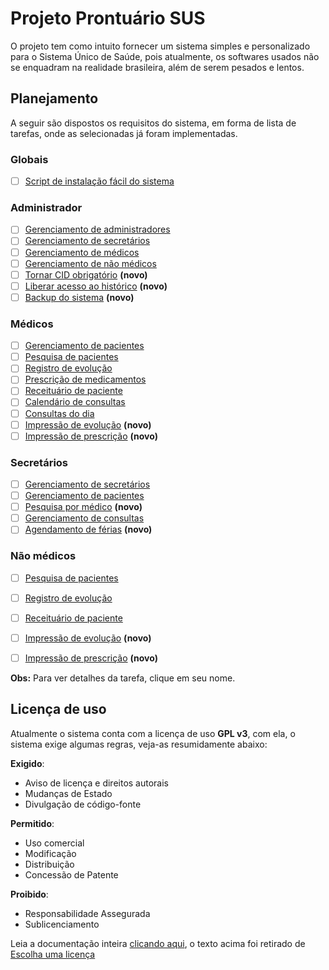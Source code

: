 # Projeto Prontuário SUS

O projeto tem como intuito fornecer um sistema simples e personalizado para o Sistema Único de Saúde, pois atualmente, os softwares usados não se enquadram na realidade brasileira, além de serem pesados e lentos.

## Planejamento

A seguir são dispostos os requisitos do sistema, em forma de lista de tarefas, onde as selecionadas já foram implementadas.

### Globais
- [ ] [Script de instalação fácil do sistema](./planejamento/script-instalacao.md)

### Administrador
- [ ] [Gerenciamento de administradores](./planejamento/gerencia-admin.md)
- [ ] [Gerenciamento de secretários](./planejamento/gerencia-secretarios.md)
- [ ] [Gerenciamento de médicos](./planejamento/gerencia-medicos.md)
- [ ] [Gerenciamento de não médicos](./planejamento/gerencia-nao-medicos.md)
- [ ] [Tornar CID obrigatório](./planejamento/cid-obrigatorio.md) **(novo)**
- [ ] [Liberar acesso ao histórico](./planejamento/acesso-historico.md) **(novo)**
- [ ] [Backup do sistema](./planejamento/backup.md) **(novo)**

### Médicos
- [ ] [Gerenciamento de pacientes](./planejamento/gerencia-pacientes.md)
- [ ] [Pesquisa de pacientes](./planejamento/pesquisa-pacientes.md)
- [ ] [Registro de evolução](./planejamento/registro-evolucao.md)
- [ ] [Prescrição de medicamentos](./planejamento/prescricao.md)
- [ ] [Receituário de paciente](./planejamento/receituario-paciente.md)
- [ ] [Calendário de consultas](./planejamento/calendario-consultas.md)
- [ ] [Consultas do dia](./planejamento/consultas-dia.md)
- [ ] [Impressão de evolução](./planejamento/impressao-evolucao.md) **(novo)**
- [ ] [Impressão de prescrição](./planejamento/impressao-prescricao.md) **(novo)**

### Secretários
- [ ] [Gerenciamento de secretários](./planejamento/gerencia-secretarios.md)
- [ ] [Gerenciamento de pacientes](./planejamento/gerencia-pacientes.md)
- [ ] [Pesquisa por médico](./planejamento/pesquisa-medico.md) **(novo)**
- [ ] [Gerenciamento de consultas](./planejamento/gerencia-consultas.md)
- [ ] [Agendamento de férias](./planejamento/gerencia-ferias.md) **(novo)**

### Não médicos
- [ ] [Pesquisa de pacientes](./planejamento/pesquisa-pacientes.md)
- [ ] [Registro de evolução](./planejamento/registro-evolucao.md)
- [ ] [Receituário de paciente](./planejamento/receituario-paciente.md)
- [ ] [Impressão de evolução](./planejamento/impressao-evolucao.md) **(novo)**
- [ ] [Impressão de prescrição](./planejamento/impressao-prescricao.md) **(novo)**


**Obs:** Para ver detalhes da tarefa, clique em seu nome.

## Licença de uso

Atualmente o sistema conta com a licença de uso **GPL v3**, com ela, o sistema exige algumas regras, veja-as resumidamente abaixo:


**Exigido**:

* Aviso de licença e direitos autorais
* Mudanças de Estado
* Divulgação de código-fonte

**Permitido**:

* Uso comercial
* Modificação
* Distribuição
* Concessão de Patente

**Proibido**:

* Responsabilidade Assegurada
* Sublicenciamento

Leia a documentação inteira [clicando aqui](./LICENSE.txt), o texto acima foi retirado de [Escolha uma licença](http://escolhaumalicenca.com.br/licencas/gpl-v3/#)